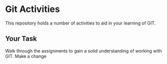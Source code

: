 # Git Activities #
This repository holds a number of activities to aid in your learning of GIT.

## Your Task ##
Walk through the assignments to gain a solid understanding of working with GIT.
Make a change